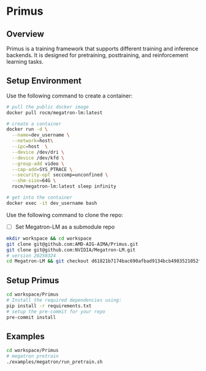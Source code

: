 # Primus

## Overview
Primus is a training framework that supports different training and inference backends. It is designed for pretraining, posttraining, and reinforcement learning tasks.

## Setup Environment
Use the following command to create a container:
```bash
# pull the public docker image
docker pull rocm/megatron-lm:latest

# create a container
docker run -d \
  --name=dev_username \
  --network=host\
  --ipc=host  \
  --device /dev/dri \
  --device /dev/kfd \
  --group-add video \
  --cap-add=SYS_PTRACE \
  --security-opt seccomp=unconfined \
  --shm-size=64G \
  rocm/megatron-lm:latest sleep infinity

# get into the container
docker exec -it dev_username bash
```


Use the following command to clone the repo:
- [ ] Set Megatron-LM as a submodule repo
```bash
mkdir workspace && cd workspace
git clone git@github.com:AMD-AIG-AIMA/Primus.git
git clone git@github.com:NVIDIA/Megatron-LM.git
# version 20250324
cd Megatron-LM && git checkout d61821b7174bac690afbad9134bcb4983521052f
```

## Setup Primus
```bash
cd workspace/Primus
# Install the required dependencies using:
pip install -r requirements.txt
# setup the pre-commit for your repo
pre-commit install
```

## Examples
```bash
cd workspace/Primus
# megatron pretrain
./examples/megatron/run_pretrain.sh
```
